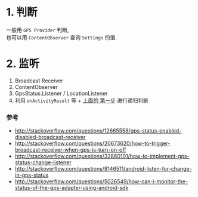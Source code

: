 # 1. 判断
一般用 `GPS Provider` 判断,  
也可以用 `ContentObserver` 查询 `Settings` 的值.

# 2. 监听
 1. Broadcast Receiver
 2. ContentObserver
 3. GpsStatus.Listener / LocationListener
 4. 利用 `onActivityResult` 等 + [上面的 第一步](https://github.com/imknown/IMKDevelopmentDaily/new/master/2016/11#1-判断) 进行递归判断

### 参考
- http://stackoverflow.com/questions/12665558/gps-status-enabled-disabled-broadcast-receiver
- http://stackoverflow.com/questions/20673620/how-to-trigger-broadcast-receiver-when-gps-is-turn-on-off
- http://stackoverflow.com/questions/32860101/how-to-implement-gps-status-change-listener
- http://stackoverflow.com/questions/8146511/android-listen-for-change-in-gps-status
- http://stackoverflow.com/questions/5026549/how-can-i-monitor-the-status-of-the-gps-adapter-using-android-sdk
